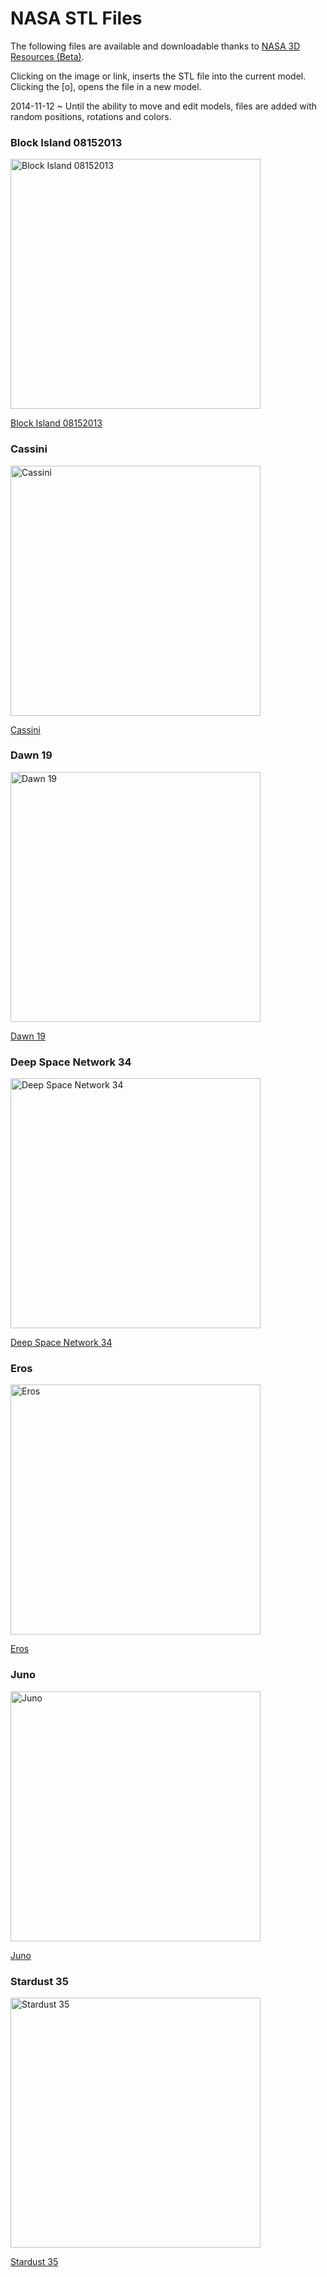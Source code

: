 NASA STL Files
===
The following files are available and downloadable thanks to [NASA 3D Resources (Beta)]( http://nasa3d.arc.nasa.gov/models/printable ).

Clicking on the image or link, inserts the STL file into the current model. Clicking the [o], opens the file in a new model.

2014-11-12 ~ Until the ability to move and edit models, files are added with random positions, rotations and colors.

### Block Island 08152013
[![Block Island 08152013]( http://nasa3d.arc.nasa.gov/shared_assets/models/block-island/block-island-428x321.png )]( #load-file-stl.js#../../../nasa-samples/stl/Block_Island_08152013.stl#random "NASA model" )  

[Block Island 08152013]( #load-file-stl.js#../../../nasa-samples/stl/Block_Island_08152013.stl#random "NASA model" )  

### Cassini
[![Cassini]( http://nasa3d.arc.nasa.gov/shared_assets/models/jpl-vtad-cassini/jpl-vtad-cassini-428-321.jpg)]( #load-file-stl.js#../../../nasa-samples/stl/cassini.stl#random "NASA model" )   

[Cassini]( #load-file-stl.js#../../../nasa-samples/stl/cassini.stl#random "NASA model" )  

### Dawn 19
[![Dawn 19]( http://nasa3d.arc.nasa.gov/shared_assets/models/jpl-vtad-dawn/jpl-vtad-dawn-428-321.jpg )]( #load-file-stl.js#../../../nasa-samples/stl/Dawn_19.stl#random "NASA model" )  

[Dawn 19]( #load-file-stl.js#../../../nasa-samples/stl/Dawn_19.stl#random "NASA model" ) 

### Deep Space Network 34
[![Deep Space Network 34]( http://nasa3d.arc.nasa.gov/shared_assets/models/jpl-vtad-dsn34/jpl-vtad-dsn34-428-321.jpg )]( #load-file-stl.js#../../../nasa-samples/stl/34M_17.stl#random "NASA model" )  

[Deep Space Network 34]( #load-file-stl.js#../../../nasa-samples/stl/34M_17.stl#random "NASA model" ) 

### Eros
[![Eros]( http://nasa3d.arc.nasa.gov/shared_assets/models/eros/eros.PNG )]( #load-file-stl.js#../../../nasa-samples/stl/eros.stl#random "NASA model" )   

[Eros]( #load-file-stl.js#../../../nasa-samples/stl/eros.stl#random "NASA model" )  

### Juno
[![Juno]( http://nasa3d.arc.nasa.gov/shared_assets/models/eoss-juno/juno-428-321.jpg )]( #load-file-stl.js#../../../nasa-samples/stl/Juno.stl#random "NASA model" )   

[Juno]( #load-file-stl.js#../../../nasa-samples/stl/Juno.stl#random "NASA model" )  

### Stardust 35
[![Stardust 35]( http://nasa3d.arc.nasa.gov/shared_assets/models/jpl-vtad-stardust/jpl-vtad-stardust-428-321.jpg )]( #load-file-stl.js#../../../nasa-samples/stl/Stardust_35.stl#random "NASA model" )  

[Stardust 35]( #load-file-stl.js#../../../nasa-samples/stl/Stardust_35.stl#random "NASA model" )  

<style>img { width: 400px; } /* yup, this works */</style>